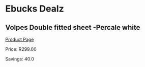 
# Ebucks Dealz
## Volpes Double fitted sheet -Percale white
[Product Page](https://www.ebucks.com/web/shop/productSelected.do?prodId=258487552&catId=704987863)

Price: R299.00

Savings: 40.0


	
